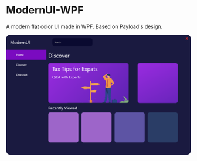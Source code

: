 # ModernUI-WPF
A modern flat color UI made in WPF.
Based on Payload's design.

![Result](https://github.com/dustinlapierre/ModernUI-WPF/blob/master/Screenshot.png)
